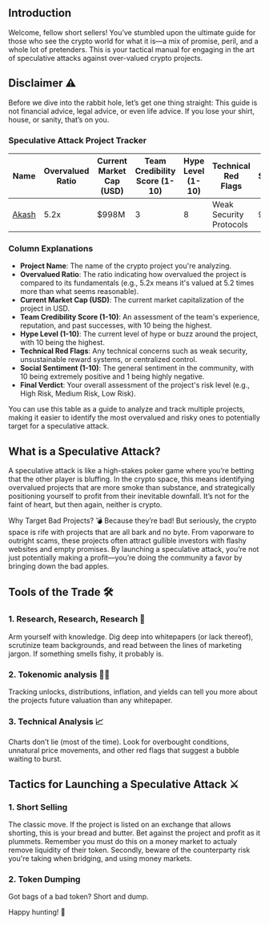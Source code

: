 
## Introduction

Welcome, fellow short sellers! You’ve stumbled upon the ultimate guide for those who see the crypto world for what it is—a mix of promise, peril, and a whole lot of pretenders. This is your tactical manual for engaging in the art of speculative attacks against over-valued crypto projects. 

## Disclaimer ⚠️
Before we dive into the rabbit hole, let’s get one thing straight: This guide is not financial advice, legal advice, or even life advice. If you lose your shirt, house, or sanity, that’s on you.


### Speculative Attack Project Tracker

| **Name** | **Overvalued Ratio** | **Current Market Cap (USD)** | **Team Credibility Score (1-10)** | **Hype Level (1-10)** | **Technical Red Flags** | **Social Sentiment (1-10)** | **Final Verdict** |
|------------------|----------------------|-----------------------------|-----------------------------------|-----------------------|-------------------------|---------------------------|-------------------|
| [Akash](./projects/akash)       | 5.2x                 | $998M                        | 3                                 | 8                     | Weak Security Protocols | 9                         | High Risk         |

### Column Explanations

- **Project Name**: The name of the crypto project you're analyzing.
- **Overvalued Ratio**: The ratio indicating how overvalued the project is compared to its fundamentals (e.g., 5.2x means it's valued at 5.2 times more than what seems reasonable).
- **Current Market Cap (USD)**: The current market capitalization of the project in USD.
- **Team Credibility Score (1-10)**: An assessment of the team's experience, reputation, and past successes, with 10 being the highest.
- **Hype Level (1-10)**: The current level of hype or buzz around the project, with 10 being the highest.
- **Technical Red Flags**: Any technical concerns such as weak security, unsustainable reward systems, or centralized control.
- **Social Sentiment (1-10)**: The general sentiment in the community, with 10 being extremely positive and 1 being highly negative.
- **Final Verdict**: Your overall assessment of the project's risk level (e.g., High Risk, Medium Risk, Low Risk).

You can use this table as a guide to analyze and track multiple projects, making it easier to identify the most overvalued and risky ones to potentially target for a speculative attack.

## What is a Speculative Attack? 
A speculative attack is like a high-stakes poker game where you’re betting that the other player is bluffing. In the crypto space, this means identifying overvalued projects that are more smoke than substance, and strategically positioning yourself to profit from their inevitable downfall. It’s not for the faint of heart, but then again, neither is crypto.

Why Target Bad Projects? 💣
Because they’re bad! But seriously, the crypto space is rife with projects that are all bark and no byte. From vaporware to outright scams, these projects often attract gullible investors with flashy websites and empty promises. By launching a speculative attack, you’re not just potentially making a profit—you’re doing the community a favor by bringing down the bad apples.

## Tools of the Trade 🛠️
### 1. Research, Research, Research 🧐

Arm yourself with knowledge. Dig deep into whitepapers (or lack thereof), scrutinize team backgrounds, and read between the lines of marketing jargon. If something smells fishy, it probably is.

### 2. Tokenomic analysis 🕵️‍♀️

Tracking unlocks, distributions, inflation, and yields can tell you more about the projects future valuation than any whitepaper.

### 3. Technical Analysis 📈

Charts don’t lie (most of the time). Look for overbought conditions, unnatural price movements, and other red flags that suggest a bubble waiting to burst.

## Tactics for Launching a Speculative Attack ⚔️
### 1. Short Selling

The classic move. If the project is listed on an exchange that allows shorting, this is your bread and butter. Bet against the project and profit as it plummets. Remember you must do this on a money market to actualy remove liquidity of their token. Secondly, beware of the counterparty risk you're taking when bridging, and using money markets.

### 2. Token Dumping

Got bags of a bad token? Short and dump.


Happy hunting! 🎯